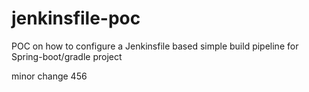 # jenkinsfile-poc
POC on how to configure a Jenkinsfile based simple build pipeline for Spring-boot/gradle project


minor change 456
